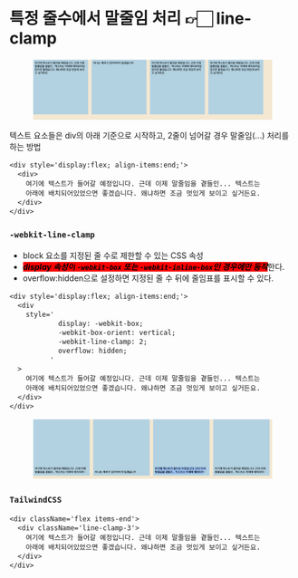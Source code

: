 # 특정 줄수에서 말줄임 처리 👉🏻 line-clamp

<figure><img src="../../.gitbook/assets/231109-1.png" alt=""><figcaption></figcaption></figure>

텍스트 요소들은 div의 아래 기준으로 시작하고, 2줄이 넘어갈 경우 말줄임(...) 처리를 하는 방법

```tsx
<div style='display:flex; align-items:end;'>
  <div>
    여기에 텍스트가 들어갈 예정입니다. 근데 이제 말줄임을 곁들인... 텍스트는
    아래에 배치되어있었으면 좋겠습니다. 왜냐하면 조금 멋있게 보이고 싶거든요.
  </div>
</div>
```



### `-webkit-line-clamp`

* block 요소를 지정된 줄 수로 제한할 수 있는 CSS 속성
* _<mark style="background-color:red;">**display 속성이**</mark><mark style="background-color:red;">**&#x20;**</mark><mark style="background-color:red;">**`-webkit-box`**</mark><mark style="background-color:red;">**&#x20;**</mark><mark style="background-color:red;">**또는**</mark><mark style="background-color:red;">**&#x20;**</mark><mark style="background-color:red;">**`-webkit-inline-box`**</mark><mark style="background-color:red;">**인 경우에만 동작**</mark>_&#xD55C;다.
* overflow:hidden으로 설정하면 지정된 줄 수 뒤에 줄임표를 표시할 수 있다.

```tsx
<div style='display:flex; align-items:end;'>
  <div
    style='
            display: -webkit-box;
            -webkit-box-orient: vertical;
            -webkit-line-clamp: 2;
            overflow: hidden;
          '
  >
    여기에 텍스트가 들어갈 예정입니다. 근데 이제 말줄임을 곁들인... 텍스트는
    아래에 배치되어있었으면 좋겠습니다. 왜냐하면 조금 멋있게 보이고 싶거든요.
  </div>
</div>
```

<figure><img src="../../.gitbook/assets/231109-2.png" alt=""><figcaption></figcaption></figure>



### `TailwindCSS`

```tsx
<div className='flex items-end'>
  <div className='line-clamp-3'>
    여기에 텍스트가 들어갈 예정입니다. 근데 이제 말줄임을 곁들인... 텍스트는
    아래에 배치되어있었으면 좋겠습니다. 왜냐하면 조금 멋있게 보이고 싶거든요.
  </div>
</div>
```
